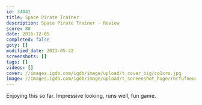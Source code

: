 ```yaml
---
id: 34041
title: Space Pirate Trainer
description: Space Pirate Trainer - Review
score: 80
date: 2016-12-05
completed: false
goty: []
modified_date: 2023-05-22
screenshots: []
tags: []
videos: []
cover: //images.igdb.com/igdb/image/upload/t_cover_big/co1xrs.jpg
image: //images.igdb.com/igdb/image/upload/t_screenshot_huge/rnrfufneua20z34sqtsj.jpg
---
```

Enjoying this so far. Impressive looking, runs well, fun game.
